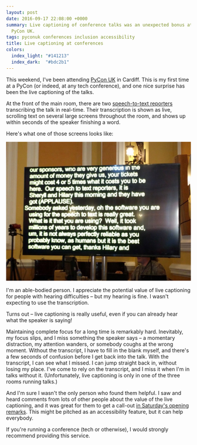 ```yaml
---
layout: post
date: 2016-09-17 22:08:00 +0000
summary: Live captioning of conference talks was an unexpected bonus at this year's
  PyCon UK.
tags: pyconuk conferences inclusion accessibility
title: Live captioning at conferences
colors:
  index_light: "#141213"
  index_dark:  "#bdc2b1"
---
```


This weekend, I've been attending [PyCon UK](http://2016.pyconuk.org) in Cardiff.
This is my first time at a PyCon (or indeed, at any tech conference), and one nice surprise has been the live captioning of the talks.

At the front of the main room, there are two [speech-to-text reporters](https://en.wikipedia.org/wiki/Speech-to-text_reporter) transcribing the talk in real-time.
Their transcription is shown as live, scrolling text on several large screens throughout the room, and shows up within seconds of the speaker finishing a word.

Here's what one of those screens looks like:

[![A television screen with yellow text on a black background, showing a transcript of somebody speaking.](/images/2016/speech-to-text.jpg)](https://twitter.com/drvinceknight/status/777058766747500544)

<!-- https://twitter.com/drvinceknight/status/777344870499356672 -->

I'm an able-bodied person.
I appreciate the potential value of live captioning for people with hearing difficulties &ndash; but my hearing is fine.
I wasn't expecting to use the transcription.

Turns out &ndash; live captioning is really useful, even if you can already hear what the speaker is saying!

Maintaining complete focus for a long time is remarkably hard.
Inevitably, my focus slips, and I miss something the speaker says &ndash; a momentary distraction, my attention wanders, or somebody coughs at the wrong moment.
Without the transcript, I have to fill in the blank myself, and there's a few seconds of confusion before I get back into the talk.
With the transcript, I can see what I missed.
I can jump straight back in, without losing my place.
I've come to rely on the transcript, and I miss it when I'm in talks without it.
(Unfortunately, live captioning is only in one of the three rooms running talks.)

And I'm sure I wasn't the only person who found them helpful.
I saw and heard comments from lots of other people about the value of the live captioning, and it was great for them to get a call-out [in Saturday's opening remarks](https://www.youtube.com/watch?v=zLP_L3TpPkI#t=6m25s).
This might be pitched as an accessibility feature, but it can help everybody.

If you're running a conference (tech or otherwise), I would strongly recommend providing this service.
